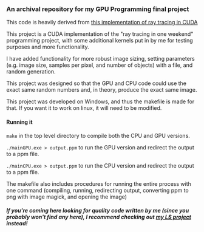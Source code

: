 ### An archival repository for my GPU Programming final project

This code is heavily derived from [this implementation of ray tracing in CUDA](https://github.com/rogerallen/raytracinginoneweekend)

This project is a CUDA implementation of the "ray tracing in one weekend" programming project, with some additional kernels put in by me for testing purposes and more functionality.

I have added functionality for more robust image sizing, setting parameters (e.g. image size, samples per pixel, and number of objects) with a file, and random generation.

This project was designed so that the GPU and CPU code could use the exact same random numbers and, in theory, produce the exact same image.

This project was developed on Windows, and thus the makefile is made for that. If you want it to work on linux, it will need to be modified.

#### Running it

`make` in the top level directory to compile both the CPU and GPU versions. 

`./mainGPU.exe > output.ppm` to run the GPU version and redirect the output to a ppm file.

`./mainCPU.exe > output.ppm` to run the CPU version and redirect the output to a ppm file.

The makefile also includes procedures for running the entire process with one command (compiling, running, redirecting output, converting ppm to png with image magick, and opening the image)

##### If you're coming here looking for quality code written by me (since you probably won't find any here), I recommend checking out [my LS project](https://github.com/DanielCr2020/LS) instead!
